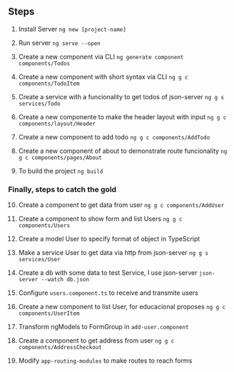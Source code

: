 ## Steps

1. Install Server
   `ng new [project-name]`

2. Run server
   `ng serve --open`

3. Create a new component via CLI
   `ng generate component components/Todos`

4. Create a new component with short syntax via CLI
   `ng g c components/TodoItem`

5. Create a service with a funcionality to get todos of json-server
   `ng g s services/Todo`

6. Create a new componente to make the header layout with input
   `ng g c components/layout/Header`

7. Create a new component to add todo
   `ng g c components/AddTodo`

8. Create a new component of about to demonstrate route funcionality
   `ng g c components/pages/About`

9. To build the project
   `ng build`

### Finally, steps to catch the gold

10. Create a component to get data from user
    `ng g c components/AddUser`

11. Create a component to show form and list Users
    `ng g c components/Users`

12. Create a model User to specify format of object in TypeScript

13. Make a service User to get data via http from json-server
    `ng g s services/User`

14. Create a db with some data to test Service, I use json-server
    `json-server --watch db.json`

15. Configure `users.component.ts` to receive and transmite users

16. Create a new component to list User, for educacional proposes
    `ng g c components/UserItem`

17. Transform ngModels to FormGroup in `add-user.component`

18. Create a component to get address from user
    `ng g c components/AddressCheckout`

19. Modify `app-routing-modules` to make routes to reach forms
